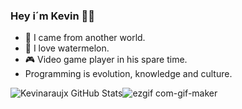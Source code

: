 ### Hey i´m Kevin 👊🏼

- 🌌  I came from another world.
- 🍉  I love watermelon. 
- 🎮  Video game player in his spare time.  
- Programming is evolution, knowledge and culture.

![Kevinaraujx GitHub Stats](https://kevinaraujx-github-readme-stats-kevinaraujx.vercel.app/api?username=kevinaraujx&show_icons=true)![ezgif com-gif-maker](https://user-images.githubusercontent.com/82170234/115327090-b9be7380-a164-11eb-887b-c357ce70b048.gif)

